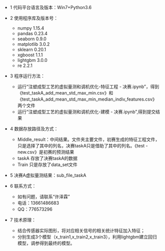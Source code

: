 - 1 代码平台语言及版本：Win7+Python3.6
- 2 使用程序库及版本号：
    - numpy  1.15.4
    - pandas  0.23.4
    - seaborn  0.9.0
    - matplotlib  3.0.2
    - sklearn  0.20.1
    - xgboost  1.1.1
    - lightgbm  3.0.0
    - re  2.2.1
- 3 程序运行方法：
    - 运行“注塑成型工艺的虚拟量测和调机优化-特征工程 - 决赛.ipynb”，得到《test_taskA_add_mean_std_max_min.csv》和《test_taskA_add_mean_std_max_min_median_indiv_features.csv》两个文件
    - 运行“注塑成型工艺的虚拟量测和调机优化-建模 - 决赛.ipynb”,得到提交结果
- 4 数据存放路径及方式：
    - Middle_result：中间结果。文件夹主要文件，初赛生成的特征工程文件，只是选择了其中的列名，决赛taskA只是借助了其中的列名。《test - new.csv》是初赛的预测结果
    - taskA 存放了决赛taskA的数据
    - Train 只是存放了data_set文件

- 5 决赛A虚拟量测结果：sub_file_taskA

- 6 联系方式：
    - 如有问题，请联系“许泽霖”
    - 电话：13661486683
    - QQ：776573296

- 7 技术原理：
    - 结合传感器实际图形，将对应相关信号的相关统计特征加入特征；
    - 分别生成3个模型（x_train1,x_train2,x_train3），利用lightgbm建立回归模型，调参得到最终的模型。
